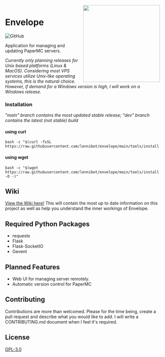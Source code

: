 <img src="https://raw.githubusercontent.com/lennibot/envelope/dev/tools/logo.svg" align="right" height="250" width="250">

# Envelope

![GitHub](https://img.shields.io/github/license/metares/findomatic?style=flat-square)

Application for managing and updating PaperMC servers.

*Currently only planning releases for Unix based platforms (Linux & MacOS). Considering most VPS services utilize Unix-like operating systems, this is the natural choice. However, if demand for a Windows version is high, I will work on a Windows release.*

### Installation
_"main" branch contains the most updated stable release; "dev" branch contains the latest (not stable) build_
#### using curl

```shell
bash -c "$(curl -fsSL https://raw.githubusercontent.com/lennibot/envelope/main/tools/install.sh)"
```

#### using wget

```shell
bash -c "$(wget https://raw.githubusercontent.com/lennibot/envelope/main/tools/install.sh -O -)"
```

## Wiki
[View the Wiki here!](https://github.com/lennibot/envelope/wiki) This will contain the most up to date information on this project as well as help you understand the inner workings of Envelope.


## Required Python Packages
* requests
* Flask
* Flask-SocketIO
* Gevent

## Planned Features
* Web UI for managing server remotely.
* Automatic version control for PaperMC

## Contributing
Contributions are more than welcomed. 
Please for the time being, create a pull request and describe what you would like to add. I will write a CONTRIBUTING.md document when I feel it's required.

## License
[GPL-3.0](https://choosealicense.com/licenses/gpl-3.0/)
